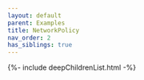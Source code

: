 ```yaml
---
layout: default
parent: Examples
title: NetworkPolicy
nav_order: 2
has_siblings: true
---
```

{%- include deepChildrenList.html -%}
